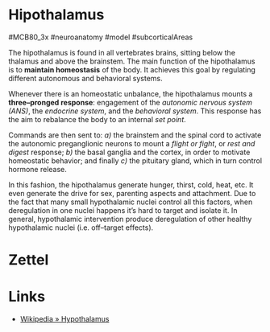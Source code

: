 # Hipothalamus
#MCB80_3x #neuroanatomy #model #subcorticalAreas

The hipothalamus is found in all vertebrates brains, sitting below the thalamus and above the brainstem. The main function of the hipothalamus is to **maintain homeostasis** of the body. It achieves this goal by regulating different autonomous and behavioral systems.

Whenever there is an homeostatic unbalance, the hipothalamus mounts a **three–pronged response**: engagement of the _autonomic nervous system (ANS)_, the _endocrine system_, and the _behavioral system_. This response has the aim to rebalance the body to an internal _set point_.

Commands are then sent to: _a)_ the brainstem and the spinal cord to activate the autonomic preganglionic neurons to mount a _flight or fight_, or _rest and digest_ response; _b)_ the basal ganglia and the cortex, in order to motivate homeostatic behavior; and finally _c)_ the pituitary gland, which in turn control hormone release.

In this fashion, the hipothalamus generate hunger, thirst, cold, heat, etc. It even generate the drive for sex, parenting aspects and attachment. Due to the fact that many small hypothalamic nuclei control all this factors, when deregulation in one nuclei happens it’s hard to target and isolate it. In general, hypothalamic intervention produce deregulation of other healthy hypothalamic nuclei (i.e. off–target effects).

# Zettel

# Links

- [Wikipedia » Hypothalamus](https://en.wikipedia.org/wiki/Hypothalamus)